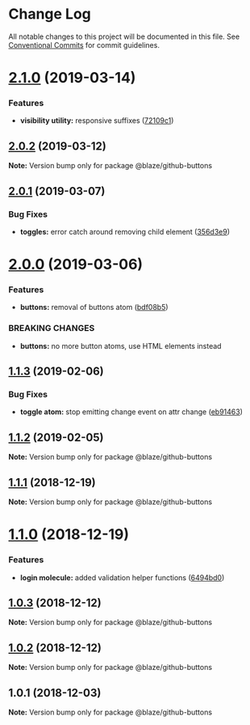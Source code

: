 # Change Log

All notable changes to this project will be documented in this file.
See [Conventional Commits](https://conventionalcommits.org) for commit guidelines.

# [2.1.0](https://github.com/BlazeSoftware/blaze/compare/@blaze/github-buttons@2.0.2...@blaze/github-buttons@2.1.0) (2019-03-14)

### Features

- **visibility utility:** responsive suffixes ([72109c1](https://github.com/BlazeSoftware/blaze/commit/72109c1))

## [2.0.2](https://github.com/BlazeSoftware/blaze/compare/@blaze/github-buttons@2.0.1...@blaze/github-buttons@2.0.2) (2019-03-12)

**Note:** Version bump only for package @blaze/github-buttons

## [2.0.1](https://github.com/BlazeSoftware/blaze/compare/@blaze/github-buttons@2.0.0...@blaze/github-buttons@2.0.1) (2019-03-07)

### Bug Fixes

- **toggles:** error catch around removing child element ([356d3e9](https://github.com/BlazeSoftware/blaze/commit/356d3e9))

# [2.0.0](https://github.com/BlazeSoftware/blaze/compare/@blaze/github-buttons@1.1.3...@blaze/github-buttons@2.0.0) (2019-03-06)

### Features

- **buttons:** removal of buttons atom ([bdf08b5](https://github.com/BlazeSoftware/blaze/commit/bdf08b5))

### BREAKING CHANGES

- **buttons:** no more button atoms, use HTML elements instead

## [1.1.3](https://github.com/BlazeUI/blaze/compare/@blaze/github-buttons@1.1.2...@blaze/github-buttons@1.1.3) (2019-02-06)

### Bug Fixes

- **toggle atom:** stop emitting change event on attr change ([eb91463](https://github.com/BlazeUI/blaze/commit/eb91463))

## [1.1.2](https://github.com/BlazeUI/blaze/compare/@blaze/github-buttons@1.1.1...@blaze/github-buttons@1.1.2) (2019-02-05)

**Note:** Version bump only for package @blaze/github-buttons

## [1.1.1](https://github.com/BlazeUI/blaze/compare/@blaze/github-buttons@1.1.0...@blaze/github-buttons@1.1.1) (2018-12-19)

**Note:** Version bump only for package @blaze/github-buttons

# [1.1.0](https://github.com/BlazeUI/blaze/compare/@blaze/github-buttons@1.0.3...@blaze/github-buttons@1.1.0) (2018-12-19)

### Features

- **login molecule:** added validation helper functions ([6494bd0](https://github.com/BlazeUI/blaze/commit/6494bd0))

## [1.0.3](https://github.com/BlazeUI/blaze/compare/@blaze/github-buttons@1.0.2...@blaze/github-buttons@1.0.3) (2018-12-12)

**Note:** Version bump only for package @blaze/github-buttons

## [1.0.2](https://github.com/BlazeUI/blaze/compare/@blaze/github-buttons@1.0.1...@blaze/github-buttons@1.0.2) (2018-12-12)

**Note:** Version bump only for package @blaze/github-buttons

## 1.0.1 (2018-12-03)

**Note:** Version bump only for package @blaze/github-buttons
